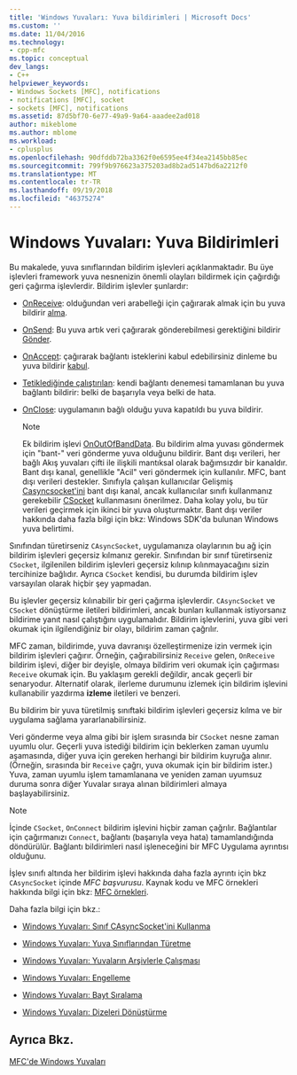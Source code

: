 ```yaml
---
title: 'Windows Yuvaları: Yuva bildirimleri | Microsoft Docs'
ms.custom: ''
ms.date: 11/04/2016
ms.technology:
- cpp-mfc
ms.topic: conceptual
dev_langs:
- C++
helpviewer_keywords:
- Windows Sockets [MFC], notifications
- notifications [MFC], socket
- sockets [MFC], notifications
ms.assetid: 87d5bf70-6e77-49a9-9a64-aaadee2ad018
author: mikeblome
ms.author: mblome
ms.workload:
- cplusplus
ms.openlocfilehash: 90dfddb72ba3362f0e6595ee4f34ea2145bb85ec
ms.sourcegitcommit: 799f9b976623a375203ad8b2ad5147bd6a2212f0
ms.translationtype: MT
ms.contentlocale: tr-TR
ms.lasthandoff: 09/19/2018
ms.locfileid: "46375274"
---
```

# <a name="windows-sockets-socket-notifications"></a>Windows Yuvaları: Yuva Bildirimleri

Bu makalede, yuva sınıflarından bildirim işlevleri açıklanmaktadır. Bu üye işlevleri framework yuva nesnenizin önemli olayları bildirmek için çağırdığı geri çağırma işlevlerdir. Bildirim işlevler şunlardır:

- [OnReceive](../mfc/reference/casyncsocket-class.md#onreceive): olduğundan veri arabelleği için çağırarak almak için bu yuva bildirir [alma](../mfc/reference/casyncsocket-class.md#receive).

- [OnSend](../mfc/reference/casyncsocket-class.md#onsend): Bu yuva artık veri çağırarak gönderebilmesi gerektiğini bildirir [Gönder](../mfc/reference/casyncsocket-class.md#send).

- [OnAccept](../mfc/reference/casyncsocket-class.md#onaccept): çağırarak bağlantı isteklerini kabul edebilirsiniz dinleme bu yuva bildirir [kabul](../mfc/reference/casyncsocket-class.md#accept).

- [Tetiklediğinde çalıştırılan](../mfc/reference/casyncsocket-class.md#onconnect): kendi bağlantı denemesi tamamlanan bu yuva bağlantı bildirir: belki de başarıyla veya belki de hata.

- [OnClose](../mfc/reference/casyncsocket-class.md#onclose): uygulamanın bağlı olduğu yuva kapatıldı bu yuva bildirir.

    > [!NOTE]
    >  Ek bildirim işlevi [OnOutOfBandData](../mfc/reference/casyncsocket-class.md#onoutofbanddata). Bu bildirim alma yuvası göndermek için "bant-" veri gönderme yuva olduğunu bildirir. Bant dışı verileri, her bağlı Akış yuvaları çifti ile ilişkili mantıksal olarak bağımsızdır bir kanaldır. Bant dışı kanal, genellikle "Acil" veri göndermek için kullanılır. MFC, bant dışı verileri destekler. Sınıfıyla çalışan kullanıcılar Gelişmiş [Casyncsocket'ini](../mfc/reference/casyncsocket-class.md) bant dışı kanal, ancak kullanıcılar sınıfı kullanmanız gerekebilir [CSocket](../mfc/reference/csocket-class.md) kullanmasını önerilmez. Daha kolay yolu, bu tür verileri geçirmek için ikinci bir yuva oluşturmaktır. Bant dışı veriler hakkında daha fazla bilgi için bkz: Windows SDK'da bulunan Windows yuva belirtimi.

Sınıfından türetirseniz `CAsyncSocket`, uygulamanıza olaylarının bu ağ için bildirim işlevleri geçersiz kılmanız gerekir. Sınıfından bir sınıf türetirseniz `CSocket`, ilgilenilen bildirim işlevleri geçersiz kılınıp kılınmayacağını sizin tercihinize bağlıdır. Ayrıca `CSocket` kendisi, bu durumda bildirim işlev varsayılan olarak hiçbir şey yapmadan.

Bu işlevler geçersiz kılınabilir bir geri çağırma işlevlerdir. `CAsyncSocket` ve `CSocket` dönüştürme iletileri bildirimleri, ancak bunları kullanmak istiyorsanız bildirime yanıt nasıl çalıştığını uygulamalıdır. Bildirim işlevlerini, yuva gibi veri okumak için ilgilendiğiniz bir olayı, bildirim zaman çağrılır.

MFC zaman, bildirimde, yuva davranışı özelleştirmenize izin vermek için bildirim işlevleri çağırır. Örneğin, çağırabilirsiniz `Receive` gelen, `OnReceive` bildirim işlevi, diğer bir deyişle, olmaya bildirim veri okumak için çağırması `Receive` okumak için. Bu yaklaşım gerekli değildir, ancak geçerli bir senaryodur. Alternatif olarak, ilerleme durumunu izlemek için bildirim işlevini kullanabilir yazdırma **izleme** iletileri ve benzeri.

Bu bildirim bir yuva türetilmiş sınıftaki bildirim işlevleri geçersiz kılma ve bir uygulama sağlama yararlanabilirsiniz.

Veri gönderme veya alma gibi bir işlem sırasında bir `CSocket` nesne zaman uyumlu olur. Geçerli yuva istediği bildirim için beklerken zaman uyumlu aşamasında, diğer yuva için gereken herhangi bir bildirim kuyruğa alınır. (Örneğin, sırasında bir `Receive` çağrı, yuva okumak için bir bildirim ister.) Yuva, zaman uyumlu işlem tamamlanana ve yeniden zaman uyumsuz duruma sonra diğer Yuvalar sıraya alınan bildirimleri almaya başlayabilirsiniz.

> [!NOTE]
>  İçinde `CSocket`, `OnConnect` bildirim işlevini hiçbir zaman çağrılır. Bağlantılar için çağırmanızı `Connect`, bağlantı (başarıyla veya hata) tamamlandığında döndürülür. Bağlantı bildirimleri nasıl işleneceğini bir MFC Uygulama ayrıntısı olduğunu.

İşlev sınıfı altında her bildirim işlevi hakkında daha fazla ayrıntı için bkz `CAsyncSocket` içinde *MFC başvurusu*. Kaynak kodu ve MFC örnekleri hakkında bilgi için bkz: [MFC örnekleri](../visual-cpp-samples.md).

Daha fazla bilgi için bkz.:

- [Windows Yuvaları: Sınıf CAsyncSocket'ini Kullanma](../mfc/windows-sockets-using-class-casyncsocket.md)

- [Windows Yuvaları: Yuva Sınıflarından Türetme](../mfc/windows-sockets-deriving-from-socket-classes.md)

- [Windows Yuvaları: Yuvaların Arşivlerle Çalışması](../mfc/windows-sockets-how-sockets-with-archives-work.md)

- [Windows Yuvaları: Engelleme](../mfc/windows-sockets-blocking.md)

- [Windows Yuvaları: Bayt Sıralama](../mfc/windows-sockets-byte-ordering.md)

- [Windows Yuvaları: Dizeleri Dönüştürme](../mfc/windows-sockets-converting-strings.md)

## <a name="see-also"></a>Ayrıca Bkz.

[MFC'de Windows Yuvaları](../mfc/windows-sockets-in-mfc.md)

